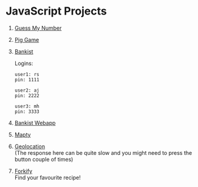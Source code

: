 # JavaScript Projects

1. [Guess My Number](https://jsguessmynumber.netlify.app/)

2. [Pig Game](https://dicepig-game.netlify.app/)

3. [Bankist](https://bankist-project-js.netlify.app/)

   Logins:

   ```
   user1: rs
   pin: 1111
   ```

   ```
   user2: aj
   pin: 2222
   ```

   ```
   user3: mh
   pin: 3333
   ```

4. [Bankist Webapp](https://bankist-webapp-js.netlify.app/)
5. [Mapty](https://mapty-js-map.netlify.app/)
6. [Geolocation](https://geolocation-card.netlify.app/)  
   (The response here can be quite slow and you might need to press the button couple of times)
7. [Forkify](https://forkify-recipes-js.netlify.app/)  
   Find your favourite recipe!
